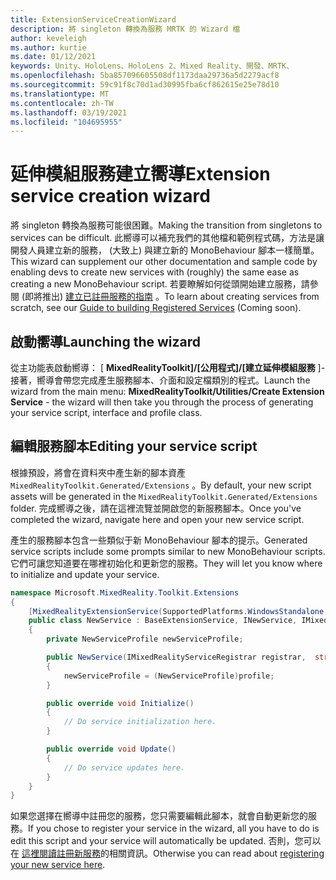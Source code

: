 ```yaml
---
title: ExtensionServiceCreationWizard
description: 將 singleton 轉換為服務 MRTK 的 Wizard 檔
author: keveleigh
ms.author: kurtie
ms.date: 01/12/2021
keywords: Unity、HoloLens、HoloLens 2、Mixed Reality、開發、MRTK、
ms.openlocfilehash: 5ba857096605508df1173daa29736a5d2279acf8
ms.sourcegitcommit: 59c91f8c70d1ad30995fba6cf862615e25e78d10
ms.translationtype: MT
ms.contentlocale: zh-TW
ms.lasthandoff: 03/19/2021
ms.locfileid: "104695955"
---
```

# <a name="extension-service-creation-wizard"></a><span data-ttu-id="08c90-104">延伸模組服務建立嚮導</span><span class="sxs-lookup"><span data-stu-id="08c90-104">Extension service creation wizard</span></span>

<span data-ttu-id="08c90-105">將 singleton 轉換為服務可能很困難。</span><span class="sxs-lookup"><span data-stu-id="08c90-105">Making the transition from singletons to services can be difficult.</span></span> <span data-ttu-id="08c90-106">此嚮導可以補充我們的其他檔和範例程式碼，方法是讓開發人員建立新的服務， (大致上) 與建立新的 MonoBehaviour 腳本一樣簡單。</span><span class="sxs-lookup"><span data-stu-id="08c90-106">This wizard can supplement our other documentation and sample code by enabling devs to create new services with (roughly) the same ease as creating a new MonoBehaviour script.</span></span> <span data-ttu-id="08c90-107">若要瞭解如何從頭開始建立服務，請參閱 (即將推出) [建立已註冊服務的指南](../../configuration/mixed-reality-configuration-guide.md) 。</span><span class="sxs-lookup"><span data-stu-id="08c90-107">To learn about creating services from scratch, see our [Guide to building Registered Services](../../configuration/mixed-reality-configuration-guide.md) (Coming soon).</span></span>

## <a name="launching-the-wizard"></a><span data-ttu-id="08c90-108">啟動嚮導</span><span class="sxs-lookup"><span data-stu-id="08c90-108">Launching the wizard</span></span>

<span data-ttu-id="08c90-109">從主功能表啟動嚮導： [ **MixedRealityToolkit]/[公用程式]/[建立延伸模組服務** ]-接著，嚮導會帶您完成產生服務腳本、介面和設定檔類別的程式。</span><span class="sxs-lookup"><span data-stu-id="08c90-109">Launch the wizard from the main menu: **MixedRealityToolkit/Utilities/Create Extension Service** - the wizard will then take you through the process of generating your service script, interface and profile class.</span></span>

## <a name="editing-your-service-script"></a><span data-ttu-id="08c90-110">編輯服務腳本</span><span class="sxs-lookup"><span data-stu-id="08c90-110">Editing your service script</span></span>

<span data-ttu-id="08c90-111">根據預設，將會在資料夾中產生新的腳本資產 `MixedRealityToolkit.Generated/Extensions` 。</span><span class="sxs-lookup"><span data-stu-id="08c90-111">By default, your new script assets will be generated in the `MixedRealityToolkit.Generated/Extensions` folder.</span></span> <span data-ttu-id="08c90-112">完成嚮導之後，請在這裡流覽並開啟您的新服務腳本。</span><span class="sxs-lookup"><span data-stu-id="08c90-112">Once you've completed the wizard, navigate here and open your new service script.</span></span>

<span data-ttu-id="08c90-113">產生的服務腳本包含一些類似于新 MonoBehaviour 腳本的提示。</span><span class="sxs-lookup"><span data-stu-id="08c90-113">Generated service scripts include some prompts similar to new MonoBehaviour scripts.</span></span> <span data-ttu-id="08c90-114">它們可讓您知道要在哪裡初始化和更新您的服務。</span><span class="sxs-lookup"><span data-stu-id="08c90-114">They will let you know where to initialize and update your service.</span></span>

```csharp
namespace Microsoft.MixedReality.Toolkit.Extensions
{
    [MixedRealityExtensionService(SupportedPlatforms.WindowsStandalone|SupportedPlatforms.MacStandalone|SupportedPlatforms.LinuxStandalone|SupportedPlatforms.WindowsUniversal)]
    public class NewService : BaseExtensionService, INewService, IMixedRealityExtensionService
    {
        private NewServiceProfile newServiceProfile;

        public NewService(IMixedRealityServiceRegistrar registrar,  string name,  uint priority,  BaseMixedRealityProfile profile) : base(registrar, name, priority, profile) 
        {
            newServiceProfile = (NewServiceProfile)profile;
        }

        public override void Initialize()
        {
            // Do service initialization here.
        }

        public override void Update()
        {
            // Do service updates here.
        }
    }
}
```

<span data-ttu-id="08c90-115">如果您選擇在嚮導中註冊您的服務，您只需要編輯此腳本，就會自動更新您的服務。</span><span class="sxs-lookup"><span data-stu-id="08c90-115">If you chose to register your service in the wizard, all you have to do is edit this script and your service will automatically be updated.</span></span> <span data-ttu-id="08c90-116">否則，您可以在 [這裡閱讀註冊新服務](../../configuration/mixed-reality-configuration-guide.md)的相關資訊。</span><span class="sxs-lookup"><span data-stu-id="08c90-116">Otherwise you can read about [registering your new service here](../../configuration/mixed-reality-configuration-guide.md).</span></span>
